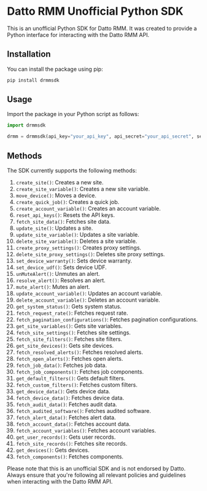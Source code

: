 # Datto RMM Unofficial Python SDK

This is an unofficial Python SDK for Datto RMM. It was created to provide a Python interface for interacting with the Datto RMM API.

## Installation

You can install the package using pip:

```bash
pip install drmmsdk
```

## Usage

Import the package in your Python script as follows:

```python
import drmmsdk

drmm = drmmsdk(api_key="your_api_key", api_secret="your_api_secret", server="your_server")
```

## Methods

The SDK currently supports the following methods:

1. `create_site()`: Creates a new site.
2. `create_site_variable()`: Creates a new site variable.
3. `move_device()`: Moves a device.
4. `create_quick_job()`: Creates a quick job.
5. `create_account_variable()`: Creates an account variable.
6. `reset_api_keys()`: Resets the API keys.
7. `fetch_site_data()`: Fetches site data.
8. `update_site()`: Updates a site.
9. `update_site_variable()`: Updates a site variable.
10. `delete_site_variable()`: Deletes a site variable.
11. `create_proxy_settings()`: Creates proxy settings.
12. `delete_site_proxy_settings()`: Deletes site proxy settings.
13. `set_device_warranty()`: Sets device warranty.
14. `set_device_udf()`: Sets device UDF.
15. `unMuteAlert()`: Unmutes an alert.
16. `resolve_alert()`: Resolves an alert.
17. `mute_alert()`: Mutes an alert.
18. `update_account_variable()`: Updates an account variable.
19. `delete_account_variable()`: Deletes an account variable.
20. `get_system_status()`: Gets system status.
21. `fetch_request_rate()`: Fetches request rate.
22. `fetch_pagination_configurations()`: Fetches pagination configurations.
23. `get_site_variables()`: Gets site variables.
24. `fetch_site_settings()`: Fetches site settings.
25. `fetch_site_filters()`: Fetches site filters.
26. `get_site_devices()`: Gets site devices.
27. `fetch_resolved_alerts()`: Fetches resolved alerts.
28. `fetch_open_alerts()`: Fetches open alerts.
29. `fetch_job_data()`: Fetches job data.
30. `fetch_job_components()`: Fetches job components.
31. `get_default_filters()`: Gets default filters.
32. `fetch_custom_filters()`: Fetches custom filters.
33. `get_device_data()`: Gets device data.
34. `fetch_device_data()`: Fetches device data.
35. `fetch_audit_data()`: Fetches audit data.
36. `fetch_audited_software()`: Fetches audited software.
37. `fetch_alert_data()`: Fetches alert data.
38. `fetch_account_data()`: Fetches account data.
39. `fetch_account_variables()`: Fetches account variables.
40. `get_user_records()`: Gets user records.
41. `fetch_site_records()`: Fetches site records.
42. `get_devices()`: Gets devices.
43. `fetch_components()`: Fetches components.


Please note that this is an unofficial SDK and is not endorsed by Datto. Always ensure that you're following all relevant policies and guidelines when interacting with the Datto RMM API.